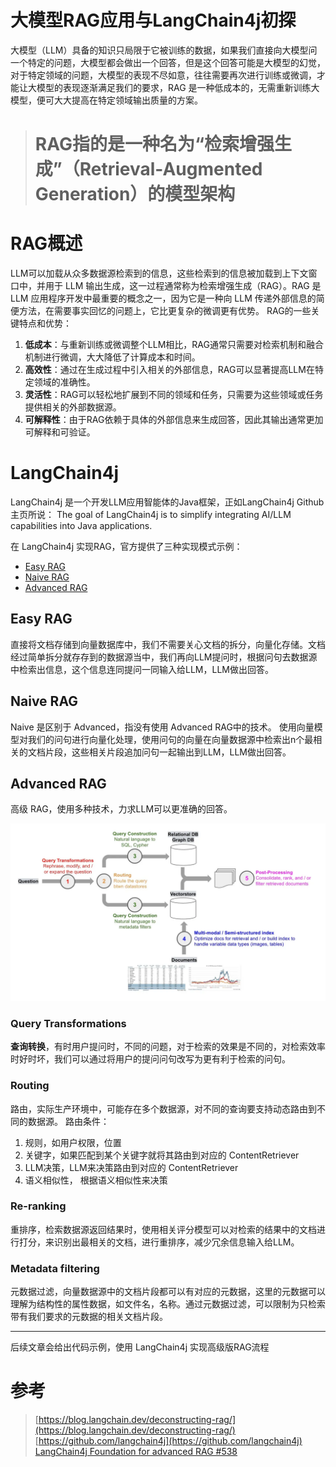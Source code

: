 # 大模型RAG应用与LangChain4j初探

大模型（LLM）具备的知识只局限于它被训练的数据，如果我们直接向大模型问一个特定的问题，大模型都会做出一个回答，但是这个回答可能是大模型的幻觉，对于特定领域的问题，大模型的表现不尽如意，往往需要再次进行训练或微调，才能让大模型的表现逐渐满足我们的要求，RAG 是一种低成本的，无需重新训练大模型，便可大大提高在特定领域输出质量的方案。

> # RAG指的是一种名为“检索增强生成”（Retrieval-Augmented Generation）的模型架构

# RAG概述
LLM可以加载从众多数据源检索到的信息，这些检索到的信息被加载到上下文窗口中，并用于 LLM 输出生成，这一过程通常称为检索增强生成（RAG）。RAG 是 LLM 应用程序开发中最重要的概念之一，因为它是一种向 LLM 传递外部信息的简便方法，在需要事实回忆的问题上，它比更复杂的微调更有优势。
RAG的一些关键特点和优势：
1. **低成本**：与重新训练或微调整个LLM相比，RAG通常只需要对检索机制和融合机制进行微调，大大降低了计算成本和时间。
2. **高效性**：通过在生成过程中引入相关的外部信息，RAG可以显著提高LLM在特定领域的准确性。
3. **灵活性**：RAG可以轻松地扩展到不同的领域和任务，只需要为这些领域或任务提供相关的外部数据源。
4. **可解释性**：由于RAG依赖于具体的外部信息来生成回答，因此其输出通常更加可解释和可验证。
# LangChain4j
LangChain4j 是一个开发LLM应用智能体的Java框架，正如LangChain4j Github 主页所说：
The goal of LangChain4j is to simplify integrating AI/LLM capabilities into Java applications.

在 LangChain4j 实现RAG，官方提供了三种实现模式示例：

- [Easy RAG](https://github.com/langchain4j/langchain4j-examples/blob/main/rag-examples/src/main/java/_1_easy/Easy_RAG_Example.java)
- [Naive RAG](https://github.com/langchain4j/langchain4j-examples/blob/main/rag-examples/src/main/java/_2_naive/Naive_RAG_Example.java)
- [Advanced RAG](https://github.com/langchain4j/langchain4j-examples/blob/main/rag-examples/src/main/java/_3_advanced/_01_Advanced_RAG_with_Query_Compression_Example.java)

## Easy RAG

直接将文档存储到向量数据库中，我们不需要关心文档的拆分，向量化存储。文档经过简单拆分就存存到的数据源当中，我们再向LLM提问时，根据问句去数据源中检索出信息，这个信息连同提问一同输入给LLM，LLM做出回答。

## Naive RAG

Naive 是区别于 Advanced，指没有使用 Advanced RAG中的技术。
使用向量模型对我们的问句进行向量化处理，使用问句的向量在向量数据源中检索出n个最相关的文档片段，这些相关片段追加问句一起输出到LLM，LLM做出回答。

## Advanced RAG

高级 RAG，使用多种技术，力求LLM可以更准确的回答。

![c8d7fc395eed63d53172ce9eb6eba8f5](../themes/images/lang-chain-rag/c8d7fc395eed63d53172ce9eb6eba8f5.png)

### Query Transformations

**查询转换**，有时用户提问时，不同的问题，对于检索的效果是不同的，对检索效率时好时坏，我们可以通过将用户的提问问句改写为更有利于检索的问句。

### Routing

路由，实际生产环境中，可能存在多个数据源，对不同的查询要支持动态路由到不同的数据源。
路由条件：

1. 规则，如用户权限，位置
2. 关键字，如果匹配到某个关键字就将其路由到对应的 ContentRetriever
3. LLM决策，LLM来决策路由到对应的 ContentRetriever
4. 语义相似性， 根据语义相似性来决策

### **Re-ranking**

重排序，检索数据源返回结果时，使用相关评分模型可以对检索的结果中的文档进行打分，来识别出最相关的文档，进行重排序，减少冗余信息输入给LLM。

### Metadata filtering

元数据过滤，向量数据源中的文档片段都可以有对应的元数据，这里的元数据可以理解为结构性的属性数据，如文件名，名称。通过元数据过滤，可以限制为只检索带有我们要求的元数据的相关文档片段。

---

后续文章会给出代码示例，使用 LangChain4j 实现高级版RAG流程

# 参考

> [https://blog.langchain.dev/deconstructing-rag/](https://blog.langchain.dev/deconstructing-rag/)
> [https://github.com/langchain4j](https://github.com/langchain4j)
> [LangChain4j Foundation for advanced RAG #538](https://github.com/langchain4j/langchain4j/pull/538)
